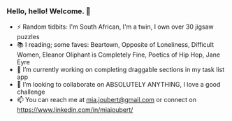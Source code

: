 ### Hello, hello! Welcome. 👋

- ⚡ Random tidbits: I'm South African, I'm a twin, I own over 30 jigsaw puzzles
- :books: I reading; some faves: Beartown, Opposite of Loneliness, Difficult Women, Eleanor Oliphant is Completely Fine, Poetics of Hip Hop, Jane Eyre
- 🔭 I’m currently working on completing draggable sections in my task list app
- 👯 I’m looking to collaborate on ABSOLUTELY ANYTHING, I love a good challenge
- 📫 You can reach me at mia.joubert@gmail.com or connect on https://www.linkedin.com/in/miajoubert/ 



<!--
**miajoubert/miajoubert** is a ✨ _special_ ✨ repository because its `README.md` (this file) appears on your GitHub profile.

Here are some ideas to get you started:

- 🌱 I’m currently learning ...
- 👯 I’m looking to collaborate on ...
- 🤔 I’m looking for help with ...
- 💬 Ask me about ...
- 😄 Pronouns: ...
-->

